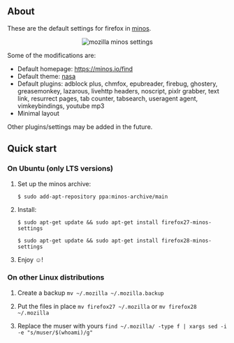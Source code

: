 ## About

These are the default settings for firefox in [minos](http://minos.io).

<p align="center">
<img src="http://javier.io/assets/img/mozilla-minos-settings.png" alt="mozilla minos settings"/>
</p>

Some of the modifications are:

 - Default homepage: https://minos.io/find
 - Default theme: [nasa](https://addons.mozilla.org/en-us/firefox/addon/nasa-night-launch/?src=cb-dl-users)
 - Default plugins: adblock plus, chmfox, epubreader, firebug, ghostery,
   greasemonkey, lazarous, livehttp headers, noscript, pixlr grabber,
   text link, resurrect pages, tab counter, tabsearch, useragent agent,
   vimkeybindings, youtube mp3
 - Minimal layout

Other plugins/settings may be added in the future.

## Quick start

### On Ubuntu (only LTS versions)

1. Set up the minos archive:

   ```
   $ sudo add-apt-repository ppa:minos-archive/main
   ```

2. Install:

   ```
   $ sudo apt-get update && sudo apt-get install firefox27-minos-settings
   ```

   ```
   $ sudo apt-get update && sudo apt-get install firefox28-minos-settings
   ```

3. Enjoy ☺!

### On other Linux distributions

1. Create a backup `mv ~/.mozilla ~/.mozilla.backup`

2. Put the files in place `mv firefox27 ~/.mozilla` or `mv firefox28 ~/.mozilla`

3. Replace the muser with yours `find ~/.mozilla/ -type f | xargs sed -i -e "s/muser/$(whoami)/g"`
